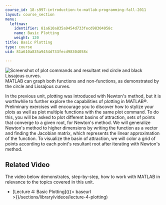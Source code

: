 ```yaml
---
course_id: 18-s997-introduction-to-matlab-programming-fall-2011
layout: course_section
menu:
  leftnav:
    identifier: 81a610a835a9454d733fecd98304058c
    name: Basic Plotting
    weight: 120
title: Basic Plotting
type: course
uid: 81a610a835a9454d733fecd98304058c

---
```


![Screenshot of plot commands and resultant red circle and black Lissajous curves.](/coursemedia/18-s997-introduction-to-matlab-programming-fall-2011/82c0f0e7b907c84465b23c309c5b3eee_Unit_3_image.jpg)  
MATLAB can graph both functions and non-functions, as demonstrated by the circle and Lissajous curves.

In the previous unit, plotting was introduced with Newton's method, but it is worthwhile to further explore the capabilities of plotting in MATLAB®. Preliminary exercises will encourage you to discover how to stylize your plots as well as plot multiple functions with the same plot command. To do this, you will be asked to plot different basins of attraction, sets of points that converge to a given root, for Newton's method. We will generalize Newton's method to higher dimensions by writing the function as a vector and finding the Jacobian matrix, which represents the linear approximation of the function. To visualize the basin of attraction, we will color a grid of points according to each point's resultant root after iterating with Newton's method.

Related Video
-------------

The video below demonstrates, step-by-step, how to work with MATLAB in relevance to the topics covered in this unit.

*   [Lecture 4: Basic Plotting]({{< baseurl >}}/sections/library/videos/lecture-4-plotting)
